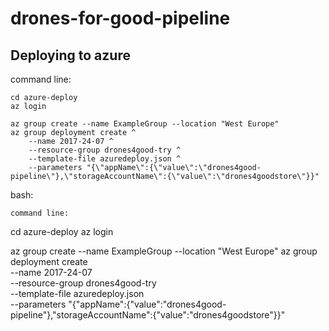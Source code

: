 # drones-for-good-pipeline

## Deploying to azure

command line:

```
cd azure-deploy
az login

az group create --name ExampleGroup --location "West Europe"
az group deployment create ^
    --name 2017-24-07 ^
    --resource-group drones4good-try ^
    --template-file azuredeploy.json ^
    --parameters "{\"appName\":{\"value\":\"drones4good-pipeline\"},\"storageAccountName\":{\"value\":\"drones4goodstore\"}}"
```

bash:

```
command line:
```
cd azure-deploy
az login

az group create --name ExampleGroup --location "West Europe"
az group deployment create \
    --name 2017-24-07 \
    --resource-group drones4good-try \
    --template-file azuredeploy.json \
    --parameters "{\"appName\":{\"value\":\"drones4good-pipeline\"},\"storageAccountName\":{\"value\":\"drones4goodstore\"}}"
```